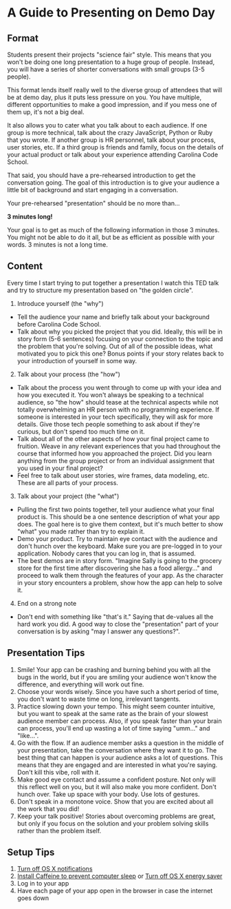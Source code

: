 # A Guide to Presenting on Demo Day

## Format

Students present their projects "science fair" style. This means that you won't be doing one long presentation to a huge group of people. Instead, you will have a series of shorter conversations with small groups (3-5 people). 

This format lends itself really well to the diverse group of attendees that will be at demo day, plus it puts less pressure on you. You have multiple, different opportunities to make a good impression, and if you mess one of them up, it's not a big deal. 

It also allows you to cater what you talk about to each audience. If one group is more technical, talk about the crazy JavaScript, Python or Ruby that you wrote. If another group is HR personnel, talk about your process, user stories, etc. If a third group is friends and family, focus on the details of your actual product or talk about your experience attending Carolina Code School.

That said, you should have a pre-rehearsed introduction to get the conversation going. The goal of this introduction is to give your audience a little bit of background and start engaging in a conversation.

Your pre-rehearsed "presentation" should be no more than...

**3 minutes long!**

Your goal is to get as much of the following information in those 3 minutes. You might not be able to do it all, but be as efficient as possible with your words. 3 minutes is not a long time.

## Content

Every time I start trying to put together a presentation I watch this TED talk and try to structure my presentation based on "the golden circle".

1. Introduce yourself (the "why")
  * Tell the audience your name and briefly talk about your background before Carolina Code School.
  * Talk about why you picked the project that you did. Ideally, this will be in story form (5-6 sentences) focusing on your connection to the topic and the problem that you're solving. Out of all of the possible ideas, what motivated you to pick this one? Bonus points if your story relates back to your introduction of yourself in some way.
2. Talk about your process (the "how") 
  * Talk about the process you went through to come up with your idea and how you executed it. You won't always be speaking to a technical audience, so "the how" should tease at the technical aspects while not totally overwhelming an HR person with no programming experience. If someone is interested in your tech specifically, they will ask for more details. Give those tech people something to ask about if they're curious, but don't spend too much time on it.
  * Talk about all of the other aspects of how your final project came to fruition. Weave in any relevant experiences that you had throughout the course that informed how you approached the project. Did you learn anything from the group project or from an individual assignment that you used in your final project?
  * Feel free to talk about user stories, wire frames, data modeling, etc. These are all parts of your process.
3. Talk about your project (the "what")
  * Pulling the first two points together, tell your audience what your final product is. This should be a one sentence description of what your app does. The goal here is to give them context, but it's much better to show "what" you made rather than try to explain it.
  * Demo your product. Try to maintain eye contact with the audience and don't hunch over the keyboard. Make sure you are pre-logged in to your application. Nobody cares that you can log in, that is assumed.
  * The best demos are in story form. "Imagine Sally is going to the grocery store for the first time after discovering she has a food allergy..." and proceed to walk them through the features of your app. As the character in your story encounters a problem, show how the app can help to solve it.
4. End on a strong note
  * Don't end with something like "that's it." Saying that de-values all the hard work you did. A good way to close the "presentation" part of your conversation is by asking "may I answer any questions?".

## Presentation Tips

1. Smile! Your app can be crashing and burning behind you with all the bugs in the world, but if you are smiling your audience won't know the difference, and everything will work out fine.
2. Choose your words wisely. Since you have such a short period of time, you don't want to waste time on long, irrelevant tangents.
3. Practice slowing down your tempo. This might seem counter intuitive, but you want to speak at the same rate as the brain of your slowest audience member can process. Also, if you speak faster than your brain can process, you'll end up wasting a lot of time saying "umm..." and "like...".
4. Go with the flow. If an audience member asks a question in the middle of your presentation, take the conversation where they want it to go. The best thing that can happen is your audience asks a lot of questions. This means that they are engaged and are interested in what you're saying. Don't kill this vibe, roll with it.
5. Make good eye contact and assume a confident posture. Not only will this reflect well on you, but it will also make you more confident. Don't hunch over. Take up space with your body. Use lots of gestures.
6. Don't speak in a monotone voice. Show that you are excited about all the work that you did!
7. Keep your talk positive! Stories about overcoming problems are great, but only if you focus on the solution and your problem solving skills rather than the problem itself.

## Setup Tips

1. [Turn off OS X notifications](https://support.apple.com/kb/PH18740?locale=en_US)
2. [Install Caffeine to prevent computer sleep](https://itunes.apple.com/us/app/caffeine/id411246225?mt=12) or [Turn off OS X energy saver](https://support.apple.com/en-us/HT201714)
3. Log in to your app
4. Have each page of your app open in the browser in case the internet goes down
